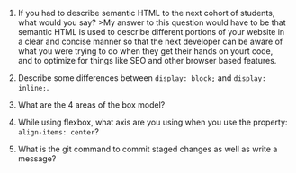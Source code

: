 1. If you had to describe semantic HTML to the next cohort of students, what would you say?     >My answer to this question would have to be that semantic HTML is used to describe different portions of your website in a clear and concise manner so that the next developer can be aware of what you were trying to do when they get their hands on yourt code, and to optimize for things like SEO and other browser based features.

2. Describe some differences between ```display: block;``` and ```display: inline;```.

3. What are the 4 areas of the box model?

4. While using flexbox, what axis are you using when you use the property: ```align-items: center```?

5. What is the git command to commit staged changes as well as write a message? 